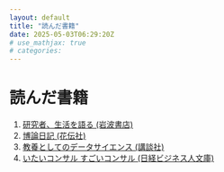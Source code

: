 ```yaml
---
layout: default
title: "読んだ書籍"
date: 2025-05-03T06:29:20Z
# use_mathjax: true
# categories:
---
```


# 読んだ書籍

1. [研究者、生活を語る (岩波書店)](./research_life.html)
2. [博論日記 (花伝社)](./carnets_de_these.html)
3. [教養としてのデータサイエンス (講談社)](./ds_as_la.html)
4. [いたいコンサル すごいコンサル (日経ビジネス人文庫)](./bad_good_consulting.html)